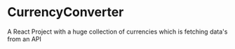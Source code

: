 # CurrencyConverter
A React Project with a huge collection of currencies which is fetching data's from an API 
